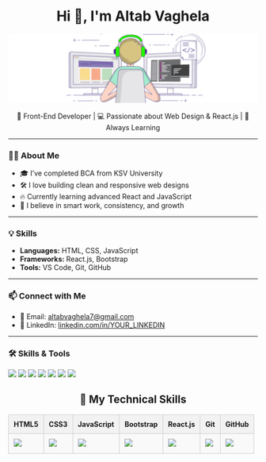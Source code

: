 <h1 align="center">Hi 👋, I'm Altab Vaghela</h1>

<img src="https://raw.githubusercontent.com/leorrose/leorrose/master/readme_header.gif">
<p align="center">
  🚀 Front-End Developer | 💻 Passionate about Web Design & React.js | 🌱 Always Learning  
</p>

---

### 👨‍💻 About Me

- 🎓 I’ve completed BCA from KSV University
- 🛠️ I love building clean and responsive web designs
- 🔥 Currently learning advanced React and JavaScript
- 🎯 I believe in smart work, consistency, and growth

---

### 💡 Skills

- **Languages:** HTML, CSS, JavaScript  
- **Frameworks:** React.js, Bootstrap  
- **Tools:** VS Code, Git, GitHub  

---

### 📫 Connect with Me

- 📧 Email: altabvaghela7@gmail.com  
- 💼 LinkedIn: [linkedin.com/in/YOUR_LINKEDIN](https://linkedin.com/in/YOUR_LINKEDIN)

---


### 🛠️ Skills & Tools

<p>
  <img src="https://img.icons8.com/color/48/html-5.png" width="40px"/>
  <img src="https://img.icons8.com/color/48/css3.png" width="40px"/>
  <img src="https://img.icons8.com/color/48/javascript.png" width="40px"/>
  <img src="https://img.icons8.com/color/48/bootstrap.png" width="40px"/>
  <img src="https://img.icons8.com/color/48/react-native.png" width="40px"/>
  <img src="https://img.icons8.com/color/48/git.png" width="40px"/>
  <img src="https://img.icons8.com/ios-glyphs/48/000000/github.png" width="40px"/>
</p>


<div align="center">
  <h2>🚀 My Technical Skills</h2>

  <table style="border-collapse: collapse; margin: 0 auto;">
    <tr style="background-color: #f2f2f2;">
      <th style="border: 1px solid #ccc; padding: 10px;">HTML5</th>
      <th style="border: 1px solid #ccc; padding: 10px;">CSS3</th>
      <th style="border: 1px solid #ccc; padding: 10px;">JavaScript</th>
      <th style="border: 1px solid #ccc; padding: 10px;">Bootstrap</th>
      <th style="border: 1px solid #ccc; padding: 10px;">React.js</th>
      <th style="border: 1px solid #ccc; padding: 10px;">Git</th>
      <th style="border: 1px solid #ccc; padding: 10px;">GitHub</th>
    </tr>
    <tr style="background-color: #f9f9f9;">
      <td style="border: 1px solid #ccc; padding: 10px;"><img src="https://img.icons8.com/color/48/html-5.png" width="40px"/></td>
      <td style="border: 1px solid #ccc; padding: 10px;"><img src="https://img.icons8.com/color/48/css3.png" width="40px"/></td>
      <td style="border: 1px solid #ccc; padding: 10px;"><img src="https://img.icons8.com/color/48/javascript.png" width="40px"/></td>
      <td style="border: 1px solid #ccc; padding: 10px;"><img src="https://img.icons8.com/color/48/bootstrap.png" width="40px"/></td>
      <td style="border: 1px solid #ccc; padding: 10px;"><img src="https://img.icons8.com/color/48/react-native.png" width="40px"/></td>
      <td style="border: 1px solid #ccc; padding: 10px;"><img src="https://img.icons8.com/color/48/git.png" width="40px"/></td>
      <td style="border: 1px solid #ccc; padding: 10px;"><img src="https://img.icons8.com/ios-glyphs/48/000000/github.png" width="40px"/></td>
    </tr>
  </table>
</div>



